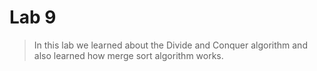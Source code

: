 # Lab 9

> In this lab we learned about the Divide and Conquer algorithm and also learned how merge sort algorithm works.


